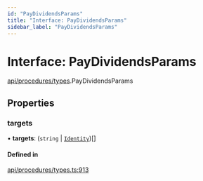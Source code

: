 ```yaml
---
id: "PayDividendsParams"
title: "Interface: PayDividendsParams"
sidebar_label: "PayDividendsParams"
---
```


# Interface: PayDividendsParams

[api/procedures/types](../../../../../modules/API/Procedures/Types/Types.md).PayDividendsParams

## Properties

### targets

• **targets**: (`string` \| [`Identity`](../../../../../classes/API/Entities/Identity/Identity.md))[]

#### Defined in

[api/procedures/types.ts:913](https://github.com/PolymeshAssociation/polymesh-sdk/blob/15be87e8/src/api/procedures/types.ts#L913)
